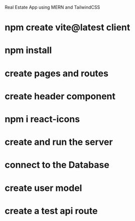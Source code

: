 Real Estate App using MERN and TailwindCSS
# npm create vite@latest client
# npm install
# create pages and routes
# create header component
# npm i react-icons
# create and run the server
#  connect to the Database
# create user model
# create a test api route

